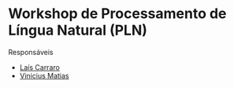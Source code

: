 # Workshop de Processamento de Língua Natural (PLN)

Responsáveis
- [Laís Carraro](https://github.com/laiscarraro)
- [Vinicius Matias](https://github.com/matiasvinicius)